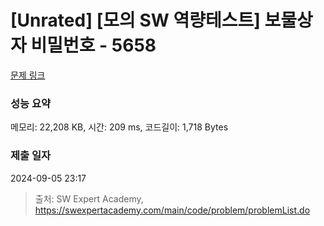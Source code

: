 # [Unrated] [모의 SW 역량테스트] 보물상자 비밀번호 - 5658 

[문제 링크](https://swexpertacademy.com/main/code/problem/problemDetail.do?contestProbId=AWXRUN9KfZ8DFAUo) 

### 성능 요약

메모리: 22,208 KB, 시간: 209 ms, 코드길이: 1,718 Bytes

### 제출 일자

2024-09-05 23:17



> 출처: SW Expert Academy, https://swexpertacademy.com/main/code/problem/problemList.do